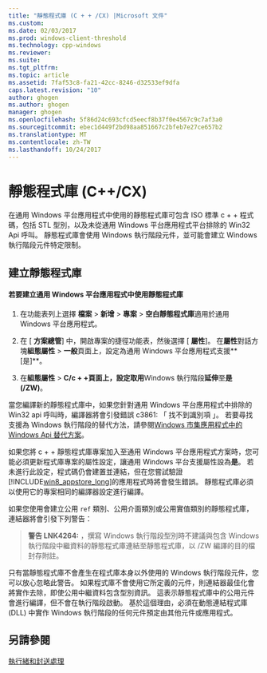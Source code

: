 ```yaml
---
title: "靜態程式庫 (C + + /CX) |Microsoft 文件"
ms.custom: 
ms.date: 02/03/2017
ms.prod: windows-client-threshold
ms.technology: cpp-windows
ms.reviewer: 
ms.suite: 
ms.tgt_pltfrm: 
ms.topic: article
ms.assetid: 7faf53c8-fa21-42cc-8246-d32533ef9dfa
caps.latest.revision: "10"
author: ghogen
ms.author: ghogen
manager: ghogen
ms.openlocfilehash: 5f86d24c693cfcd5eecf8b37f0e4567c9c7af3a0
ms.sourcegitcommit: ebec1d449f2bd98aa851667c2bfeb7e27ce657b2
ms.translationtype: MT
ms.contentlocale: zh-TW
ms.lasthandoff: 10/24/2017
---
```

# <a name="static-libraries-ccx"></a>靜態程式庫 (C++/CX)
在通用 Windows 平台應用程式中使用的靜態程式庫可包含 ISO 標準 c + + 程式碼，包括 STL 型別，以及未從通用 Windows 平台應用程式平台排除的 Win32 Api 呼叫。 靜態程式庫會使用 Windows 執行階段元件，並可能會建立 Windows 執行階段元件特定限制。  
  
## <a name="creating-static-libraries"></a>建立靜態程式庫  
  
#### <a name="to-create-a-static-library-for-use-in-a-universal-windows-platform-app"></a>若要建立通用 Windows 平台應用程式中使用靜態程式庫  
  
1.  在功能表列上選擇 **檔案** > **新增** > **專案** > **空白靜態程式庫**適用於通用 Windows 平台應用程式。  
  
2.  在 [ **方案總管**] 中，開啟專案的捷徑功能表，然後選擇 [ **屬性**]。 在**屬性**對話方塊**組態屬性** > **一般**頁面上，設定為通用 Windows 平台應用程式支援**[是]**。  
  
3.  在**組態屬性** > **C/c + +**頁面上，設定**取用**Windows 執行階段**延伸**至**是 (/ZW)**。  
  
 當您編譯新的靜態程式庫中，如果您針對通用 Windows 平台應用程式中排除的 Win32 api 呼叫時，編譯器將會引發錯誤 c3861: 「 找不到識別項 」。 若要尋找支援為 Windows 執行階段的替代方法，請參閱[Windows 市集應用程式中的 Windows Api 替代方案](http://msdn.microsoft.com/en-us/75568012-61e0-41cc-a4df-c698f54f21ec)。  
  
 如果您將 c + + 靜態程式庫專案加入至通用 Windows 平台應用程式方案時，您可能必須更新程式庫專案的屬性設定，讓通用 Windows 平台支援屬性設為**是**。 若未進行此設定，程式碼仍會建置並連結，但在您嘗試驗證 [!INCLUDE[win8_appstore_long](../cppcx/includes/win8-appstore-long-md.md)]的應用程式時將會發生錯誤。 靜態程式庫必須以使用它的專案相同的編譯器設定進行編譯。  
  
 如果您使用會建立公用 `ref` 類別、公用介面類別或公用實值類別的靜態程式庫，連結器將會引發下列警告：  
  
> **警告 LNK4264:** ，撰寫 Windows 執行階段型別時不建議與包含 Windows 執行階段中繼資料的靜態程式庫連結至靜態程式庫，以 /ZW 編譯的目的檔封存附註。  
  
 只有當靜態程式庫不會產生在程式庫本身以外使用的 Windows 執行階段元件，您可以放心忽略此警告。 如果程式庫不會使用它所定義的元件，則連結器最佳化會將實作去除，即使公用中繼資料包含型別資訊。 這表示靜態程式庫中的公用元件會進行編譯，但不會在執行階段啟動。 基於這個理由，必須在動態連結程式庫 (DLL) 中實作 Windows 執行階段的任何元件預定由其他元件或應用程式。  
  
## <a name="see-also"></a>另請參閱  
 [執行緒和封送處理](../cppcx/threading-and-marshaling-c-cx.md)